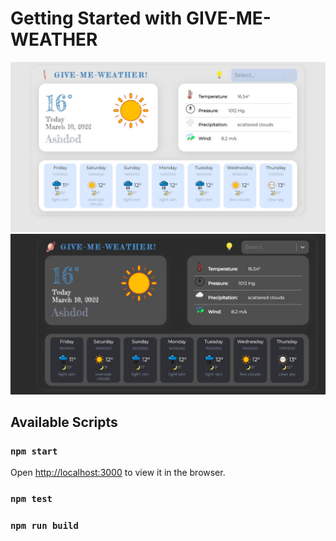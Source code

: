 # Getting Started with GIVE-ME-WEATHER <React App>

![alt text](https://github.com/kostya-ktv/GiveMeWeather/blob/main/publicImages/light.jpg?raw=true)
![alt text](https://github.com/kostya-ktv/GiveMeWeather/blob/main/publicImages/night.jpg?raw=true)

## Available Scripts
### `npm start`
Open [http://localhost:3000](http://localhost:3000) to view it in the browser.
### `npm test`
### `npm run build`
